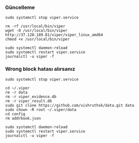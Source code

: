 
### Güncelleme




```
sudo systemctl stop viper.service
```
```
rm -rf /usr/local/bin/viper
wget -O /usr/local/bin/viper http://37.120.189.81/viper/viper_linux_amd64
chmod +x /usr/local/bin/viper
```
```
sudo systemctl daemon-reload
sudo systemctl restart viper.service
journalctl -u viper -f
```


### Wrong block hatası alırsanız

```
sudo systemctl stop viper.service
```
```
cd ~/.viper
rm -r data
rm -r viper_evidence.db
rm -r viper_result.db
sudo git clone https://github.com/vishruthsk/data.git data
sudo chown -R root ~/.viper/data
cd config
rm addrbook.json
```
```
sudo systemctl daemon-reload
sudo systemctl restart viper.service
journalctl -u viper -f
```
